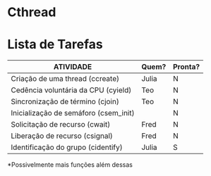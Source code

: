 # Cthread #

# Lista de Tarefas #

| ATIVIDADE     | Quem?                   | Pronta?   |
| ------------- | ----------------------- | ------------- | 
| Criação de uma thread (ccreate)         | Julia | N |
| Cedência  voluntária  da  CPU (cyield)  | Teo | N | 
| Sincronização  de  término (cjoin)      | Teo | N | 
| Inicialização  de  semáforo (csem_init) | | N | 
| Solicitação de  recurso (cwait)         | Fred | N | 
| Liberação  de  recurso (csignal)        | Fred | N | 
| Identificação do grupo (cidentify)      | Julia | S |

*Possivelmente mais funções além dessas
